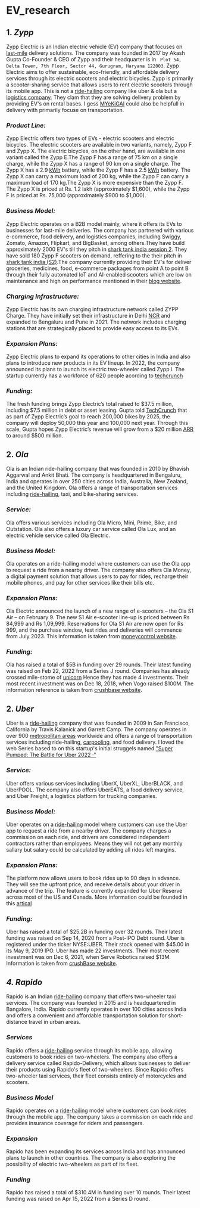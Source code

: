 
# EV_research
## 1. ***Zypp***

Zypp Electric is an Indian electric vehicle (EV) company that focuses on [last-mile](https://www.techtarget.com/whatis/definition/last-mile-delivery#:~:text=Last%20mile%20delivery%20is%20a,and%20transport%20for%20delivery%20businesses.) delivery solutions. The company was founded in 2017 by Akash Gupta Co-Founder & CEO of Zypp and their headquarter is in ``` Plot 54, Delta Tower, 7th Floor, Sector 44, Gurugram, Haryana 122003```. Zypp Electric aims to offer sustainable, eco-friendly, and affordable delivery services through its electric scooters and electric bicycles. Zypp is primarily a scooter-sharing service that allows users to rent electric scooters through its mobile app. This is not a [ride-hailing](https://en.wikivoyage.org/wiki/Ride_hailing_services#:~:text=Ride%20hailing%20services%20are%20apps,cheaper%20than%20using%20licensed%20taxicabs.) company like uber & ola but a [logistics company](https://www.allcargologistics.com/what-is-logistics-company#:~:text=By%20definition%2C%20a%20logistics%20company,based%20on%20specific%20customer%20requirements.). They clam that they are solving delivery problem by providing EV's on rental bases. I gess [MYeKiGAI](https://www.myekigai.com/) could also be helpfull in delivery with primarily focuse on transportation.
### ***Product Line:***

Zypp Electric offers two types of EVs - electric scooters and electric bicycles. The electric scooters are available in two variants, namely, Zypp F and Zypp X. The electric bicycles, on the other hand, are available in one variant called the Zypp E.The Zypp F has a range of 75 km on a single charge, while the Zypp X has a range of 90 km on a single charge. The Zypp X has a 2.9 [kWh](https://en.wikipedia.org/wiki/Kilowatt-hour) battery, while the Zypp F has a 2.5 [kWh](https://en.wikipedia.org/wiki/Kilowatt-hour) battery. The Zypp X can carry a maximum load of 200 kg, while the Zypp F can carry a maximum load of 170 kg.The Zypp X is more expensive than the Zypp F. The Zypp X is priced at Rs. 1.2 lakh (approximately $1,600), while the Zypp F is priced at Rs. 75,000 (approximately $900 to $1,000).

### ***Business Model:***
Zypp Electric operates on a B2B model mainly, where it offers its EVs to businesses for last-mile deliveries. The company has partnered with various e-commerce, food delivery, and logistics companies, including Swiggy, Zomato, Amazon, Flipkart, and BigBasket, among others.They have build approximately 2000 EV's till they pitch in [shark tank india session 2](https://www.youtube.com/watch?v=5bNs7fLKos0). They have sold 180 Zypp F scooters on demand, reffering to the their pitch in [shark tank india (S2)](https://www.youtube.com/watch?v=5bNs7fLKos0).The company currently providing their EV's for deliver groceries, medicines, food, e-commerce packages from point A to point B through their fully automated IoT and AI-enabled scooters which are low on maintenance and high on performance mentioned in their [blog website](https://zypp.app/who-we-are.php).


### ***Charging Infrastructure:***
Zypp Electric has its own charging infrastructure network called ZYPP Charge. 
 They have initially set their infrastructure in Delhi [NCR](https://en.wikipedia.org/wiki/National_Capital_Region_(India)) and expanded to Bengaluru and Pune in 2021.  The network includes charging stations that are strategically placed to provide easy access to its EVs.
### ***Expansion Plans:***
Zypp Electric plans to expand its operations to other cities in India and also plans to introduce new products in its EV lineup. In 2022, the company announced its plans to launch its electric two-wheeler called Zypp i. The startup currently has a workforce of 620 people acording to [techcrunch](https://techcrunch.com/2023/02/08/zypp-electric-funding-gogoro/)
### ***Funding:***
The fresh funding brings Zypp Electric’s total raised to $37.5 million, including $7.5 million in debt or asset leasing. Gupta told [TechCrunch](https://techcrunch.com/2023/02/08/zypp-electric-funding-gogoro/) that as part of Zypp Electric’s goal to reach 200,000 bikes by 2025, the company will deploy 50,000 this year and 100,000 next year. Through this scale, Gupta hopes Zypp Electric’s revenue will grow from a $20 million [ARR](https://www.zuora.com/billing-topics/annual-recurring-revenue/#:~:text=Annual%20Recurring%20Revenue%2C%20or%20ARR,for%20a%20single%20calendar%20year.) to around $500 million.

## 2. ***Ola***

Ola is an Indian ride-hailing company that was founded in 2010 by Bhavish Aggarwal and Ankit Bhati. The company is headquartered in Bengaluru, India and operates in over 250 cities across India, Australia, New Zealand, and the United Kingdom. Ola offers a range of transportation services including [ride-hailing](https://en.wikivoyage.org/wiki/Ride_hailing_services#:~:text=Ride%20hailing%20services%20are%20apps,cheaper%20than%20using%20licensed%20taxicabs.), taxi, and bike-sharing services.

### ***Service:***
Ola offers various services including Ola Micro, Mini, Prime, Bike, and Outstation. Ola also offers a luxury car service called Ola Lux, and an electric vehicle service called Ola Electric.
### ***Business Model:***
Ola operates on a ride-hailing model where customers can use the Ola app to request a ride from a nearby driver. The company also offers Ola Money, a digital payment solution that allows users to pay for rides, recharge their mobile phones, and pay for other services like their bills etc.
### ***Expansion Plans:***
Ola Electric announced the launch of a new range of e-scooters – the Ola S1 Air – on February 9. The new S1 Air e-scooter line-up is priced between Rs 84,999 and Rs 1,09,999. Reservations for Ola S1 Air are now open for Rs 999, and the purchase window, test rides and deliveries will commence from July 2023.
This information is taken from [moneycontrol website](https://www.moneycontrol.com/news/business/companies/ola-expands-s1-portfolio-launches-s1-air-in-three-variants-starting-at-rs-84999-10043431.html).
### ***Funding:***
Ola has raised a total of $5B in funding over 29 rounds. Their latest funding was raised on Feb 22, 2022 from a Series J round. Companies has already crossed mile-stome of [unicorn](https://www.iberdrola.com/innovation/unicorn-companies-technology-startups#:~:text=Unicorn%20companies%20are%20those%20that,dream%20of%20any%20tech%20startup.) Hence they has made 4 investments. Their most recent investment was on Dec 18, 2018, when Vogo raised $100M. The information reference is taken from [crushbase website](https://www.crunchbase.com/organization/ola/company_financials).
## 2. ***Uber***
Uber is a [ride-hailing](https://en.wikivoyage.org/wiki/Ride_hailing_services#:~:text=Ride%20hailing%20services%20are%20apps,cheaper%20than%20using%20licensed%20taxicabs.) company that was founded in 2009 in San Francisco, California by Travis Kalanick and Garrett Camp. The company operates in over 900 [metropolitan areas](https://en.wikipedia.org/wiki/Metropolitan_area) worldwide and offers a range of transportation services including ride-hailing, [carpooling](https://en.wikipedia.org/wiki/Carpool), and food delivery. I loved the web Series based to on this startup's initial struggels named ["Super Pumped: The Battle for Uber
2022 ‧"](https://www.google.com/search?q=super+pumped&oq=super+pum&aqs=chrome.0.0i355i433i512j46i433i512j69i57j0i512l7.4770j0j7&sourceid=chrome&ie=UTF-8)

### ***Service:***
Uber offers various services including UberX, UberXL, UberBLACK, and UberPOOL. The company also offers UberEATS, a food delivery service, and Uber Freight, a logistics platform for trucking companies.
### ***Business Model:***
Uber operates on a [ride-hailing](https://en.wikivoyage.org/wiki/Ride_hailing_services#:~:text=Ride%20hailing%20services%20are%20apps,cheaper%20than%20using%20licensed%20taxicabs.) model where customers can use the Uber app to request a ride from a nearby driver. The company charges a commission on each ride, and drivers are considered independent contractors rather than employees. Means they will not get any monthly sallary but salary could be calculated by adding all rides left margins.
### ***Expansion Plans:***
The platform now allows users to book rides up to 90 days in advance. They will see the upfront price, and receive details about your driver in advance of the trip. The feature is currently expanded for Uber Reserve across most of the US and Canada. More information could be founded in this [artical](https://www.livemint.com/technology/apps/uber-now-allows-users-to-book-rides-up-to-90-days-in-advance-details-inside-11678350969944.html)
### ***Funding:***
Uber has raised a total of $25.2B in funding over 32 rounds. Their latest funding was raised on Sep 14, 2020 from a Post-IPO Debt round. Uber is registered under the ticker 
NYSE:UBER. Their stock opened with $45.00 in its May 9, 2019 IPO. Uber has made 22 investments. Their most recent investment was on Dec 6, 2021, when Serve Robotics raised $13M. Information is taken from [crushBase website](https://www.crunchbase.com/organization/uber/company_financials).
## ***4. Rapido***
Rapido is an Indian [ride-hailing](https://en.wikivoyage.org/wiki/Ride_hailing_services#:~:text=Ride%20hailing%20services%20are%20apps,cheaper%20than%20using%20licensed%20taxicabs.) company that offers two-wheeler taxi services. The company was founded in 2015 and is headquartered in Bangalore, India. Rapido currently operates in over 100 cities across India and offers a convenient and affordable transportation solution for short-distance travel in urban areas.
### ***Services***
Rapido offers a [ride-hailing](https://en.wikivoyage.org/wiki/Ride_hailing_services#:~:text=Ride%20hailing%20services%20are%20apps,cheaper%20than%20using%20licensed%20taxicabs.) service through its mobile app, allowing customers to book rides on two-wheelers. The company also offers a delivery service called Rapido-Delivery, which allows businesses to deliver their products using Rapido's fleet of two-wheelers. Since Rapido offers two-wheeler taxi services, their fleet consists entirely of motorcycles and scooters.
### ***Business Model***
Rapido operates on a [ride-hailing](https://en.wikivoyage.org/wiki/Ride_hailing_services#:~:text=Ride%20hailing%20services%20are%20apps,cheaper%20than%20using%20licensed%20taxicabs.) model where customers can book rides through the mobile app. The company takes a commission on each ride and provides insurance coverage for riders and passengers.

### ***Expansion***
Rapido has been expanding its services across India and has announced plans to launch in other countries. The company is also exploring the possibility of electric two-wheelers as part of its fleet.

### ***Funding***
Rapido has raised a total of $310.4M in funding over 10 rounds. Their latest funding was raised on Apr 15, 2022 from a Series D round.



